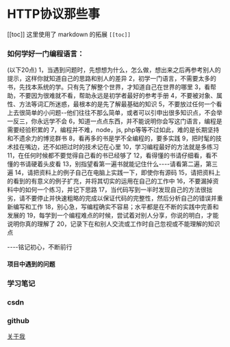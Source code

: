 # HTTP协议那些事
[[toc]]
这里使用了 markdown 的拓展 `[[toc]]`

### 如何学好一门编程语言：
(以下20点)
1，当遇到问题时，先想想为什么，怎么做，想出来之后再参考别人的提示，这样你就知道自己的思路和别人的差异
2，初学一门语言，不需要太多的书，先找本系统的学。只有先了解整个世界，才知道自己在世界的哪里
3，看帮助，不要因为很难就不看，帮助永远是初学者最好的参考手册
4，不要被对象、属性、方法等词汇所迷惑，最根本的是先了解最基础的知识
5，不要放过任何一个看上去很简单的小问题--他们往往不那么简单，或者可以引申出很多知识点，不会举一反三，你永远学不会
6，知道一点点东西，并不能说明你会写这门语言，编程是需要经验积累的
7，编程并不难，node，js, php等等不过如此，难的是长期坚持和不遗余力的博览群书
8，看再多的书是学不全编程的，要多实践
9，把时髦的技术挂在嘴边，还不如把过时的技术记在心里
10，学习编程最好的方法就是多练习
11，在任何时候都不要觉得自己看的书已经够了
12，看得懂的书请仔细看，看不懂的书请硬着头皮看
13，别指望看第一遍书就能记住什么----请看第二遍，第三遍
14，请把资料上的例子自己在电脑上实践一下，即使你有源码
15，请把资料上的看到的有意义的例子扩充，并将其切实的运用在自己的工作中
16，不要漏掉资料中的如何一个练习，并记下思路
17，当代码写到一半时发现自己的方法很拙劣，请不要停止并快速粗略的完成以保证代码的完整性，然后分析自己的错误并重新编写和工作
18，别心急，写编程确实不容易；水平都是在不断的实践中完善和发展的
19，每学到一个编程难点的时候，尝试着对别人分享，你说的明白，才能说明你真的理解了
20，记录下在和别人交流或工作时自己忽视或不能理解的知识点
 

----铭记初心，不断前行

#### 项目中遇到的问题
### 学习笔记
### csdn
### github

[关于我](/about/)
